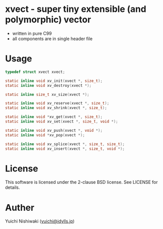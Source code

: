 # xvect - super tiny extensible (and polymorphic) vector

- written in pure C99
- all components are in single header file

# Usage

```c
typedef struct xvect xvect;

static inline void xv_init(xvect *, size_t);
static inline void xv_destroy(xvect *);

static inline size_t xv_size(xvect *);

static inline void xv_reserve(xvect *, size_t);
static inline void xv_shrink(xvect *, size_t);

static inline void *xv_get(xvect *, size_t);
static inline void xv_set(xvect *, size_t, void *);

static inline void xv_push(xvect *, void *);
static inline void *xv_pop(xvect *);

static inline void xv_splice(xvect *, size_t, size_t);
static inline void xv_insert(xvect *, size_t, void *);
```

# License

This software is licensed under the 2-clause BSD license. See LICENSE for details.

# Auther

Yuichi Nishiwaki (yuichi@idylls.jp)
